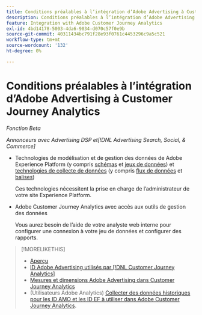 ```yaml
---
title: Conditions préalables à l’intégration d’Adobe Advertising à Customer Journey Analytics
description: Conditions préalables à l’intégration d’Adobe Advertising à Customer Journey Analytics
feature: Integration with Adobe Customer Journey Analytics
exl-id: 4bd14178-5003-4da6-9034-d070c57f0e9b
source-git-commit: 40311434bc791f28e93f0761c4453296c9a5c521
workflow-type: tm+mt
source-wordcount: '132'
ht-degree: 0%

---
```


# Conditions préalables à l’intégration d’Adobe Advertising à Customer Journey Analytics

*Fonction Beta*

*Annonceurs avec Advertising DSP et[!DNL Advertising Search, Social, & Commerce]*

* Technologies de modélisation et de gestion des données de Adobe Experience Platform (y compris [schémas](https://experienceleague.adobe.com/fr/docs/experience-platform/xdm/home) et [jeux de données](https://experienceleague.adobe.com/fr/docs/experience-platform/catalog/datasets/overview)) et [technologies de collecte de données](https://experienceleague.adobe.com/fr/docs/experience-platform/collection/home) (y compris [flux de données](https://experienceleague.adobe.com/fr/docs/experience-platform/datastreams/overview) et [balises](https://experienceleague.adobe.com/fr/docs/experience-platform/tags/home))

  Ces technologies nécessitent la prise en charge de l’administrateur de votre site Experience Platform.

* Adobe Customer Journey Analytics avec accès aux outils de gestion des données

  Vous aurez besoin de l’aide de votre analyste web interne pour configurer une connexion à votre jeu de données et configurer des rapports.

>[!MORELIKETHIS]
>
>* [Aperçu](overview.md)
>* [ID Adobe Advertising utilisés par  [!DNL Customer Journey Analytics]](ids.md)
>* [Mesures et dimensions Adobe Advertising dans Customer Journey Analytics](advertising-data-in-cja.md)
>* (Utilisateurs Adobe Analytics) [Collecter des données historiques pour les ID AMO et les ID EF à utiliser dans Adobe Customer Journey Analytics](/help/integrations/analytics/rvars-to-evars.md).
